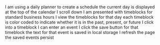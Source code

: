 I am using a daily planner to create a schedule
the current day is displayed at the top of the calendar
I scroll down
I am presented with timeblocks for standard business hours
 I view the timeblocks for that day
each timeblock is color coded to indicate whether it is in the past, present, or future
I click into a timeblock
I can enter an event
I click the save button for that timeblock
the text for that event is saved in local storage
I refresh the page
the saved events persist

